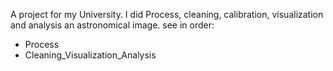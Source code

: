 A project for my University. I did Process, cleaning, calibration, visualization and analysis an astronomical image.
see in order: 
* Process
* Cleaning_Visualization_Analysis
